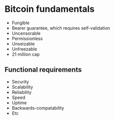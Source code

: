 # Bitcoin fundamentals

- Fungible
- Bearer guarantee, which requires self-validation
- Uncensorable
- Permissionless
- Unseizable
- Unfreezable
- 21 million cap

## Functional requirements

- Security
- Scalability
- Reliability
- Speed
- Uptime
- Backwards-compatability
- Etc
